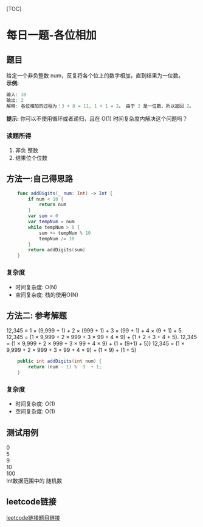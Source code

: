 [TOC]

# 每日一题-各位相加

## 题目
给定一个非负整数 num，反复将各个位上的数字相加，直到结果为一位数。  
**示例:**  
```java
输入: 38
输出: 2 
解释: 各位相加的过程为：3 + 8 = 11, 1 + 1 = 2。 由于 2 是一位数，所以返回 2。
```

**提示:**
你可以不使用循环或者递归，且在 O(1) 时间复杂度内解决这个问题吗？  

### 读题所得
1. 非负 整数
2. 结果位个位数

## 方法一:自己得思路
```swift
    func addDigits(_ num: Int) -> Int {
        if num < 10 {
            return num
        }
        var sum = 0
        var tempNum = num
        while tempNum > 0 {
            sum += tempNum % 10 
            tempNum /= 10
        }
        return addDigits(sum)
    }
```
### 复杂度
* 时间复杂度: O(N)
* 空间复杂度: 栈的使用O(N)

## 方法二: 参考解题

12,345 = 1 × (9,999 + 1) + 2 × (999 + 1) + 3 × (99 + 1) + 4 × (9 + 1) + 5.
12,345 = (1 × 9,999 + 2 × 999 + 3 × 99 + 4 × 9) + (1 + 2 + 3 + 4 + 5).
12,345 = (1 × 9,999 + 2 × 999 + 3 × 99 + 4 × 9)   + (1 ×  (9+1) + 5))
12,345 = (1 × 9,999 + 2 × 999 + 3 × 99 + 4 × 9)   + (1 ×  9)  + (1 + 5)

```java
    public int addDigits(int num) {
        return (num - 1) %  9  + 1;
    }
```
### 复杂度
* 时间复杂度: O(1)
* 空间复杂度: O(1)

## 测试用例
0  
5   
9  
10  
100  
Int数据范围中的 随机数  

## leetcode链接
[leetcode链接题目链接](https://leetcode-cn.com/problems/add-digits/)  
